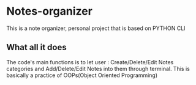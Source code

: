 # Notes-organizer
This is a note organizer, personal project that is based on PYTHON CLI
## What all it does
The code's main functions is to let user : Create/Delete/Edit Notes categories and Add/Delete/Edit Notes into them through terminal.
This is basically a practice of OOPs(Object Oriented Programming)

